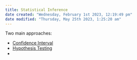 ```yaml
---
title: Statistical Inference
date created: "Wednesday, February 1st 2023, 12:19:49 pm"
date modified: "Thursday, May 25th 2023, 1:25:20 am"
---
```


Two main approaches:

* [Confidence Interval](Confidence%20Interval.md)
* [Hypothesis Testing](Hypothesis%20Testing.md)
* 
